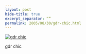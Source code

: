 ```yaml
---
layout: post
hide-title: true
excerpt_separator: “”
permalink: 2005/08/30/gdr-chic.html
---
```

[![gdr chic](https://dl.dropbox.com/u/4255155/blog/600/gdr.jpg)](https://dl.dropbox.com/u/4255155/blog/gdr.jpg) 

gdr chic